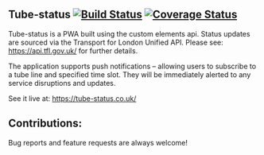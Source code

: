 ## Tube-status [![Build Status](https://travis-ci.org/jrobind/tube-status.svg?branch=master)](https://travis-ci.org/jrobind/tube-status) [![Coverage Status](https://coveralls.io/repos/github/jrobind/tube-status/badge.svg?branch=master)](https://coveralls.io/github/jrobind/tube-status?branch=master)

Tube-status is a PWA built using the custom elements api.
Status updates are sourced via the Transport for London Unified API. Please see: https://api.tfl.gov.uk/ for further details.

The application supports push notifications – allowing users to subscribe to a tube line and specified time slot. They will be immediately alerted to any service disruptions and updates.

See it live at: https://tube-status.co.uk/

## Contributions:
Bug reports and feature requests are always welcome!
